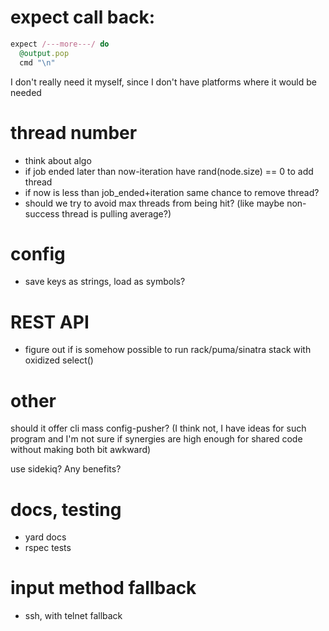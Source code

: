 # expect call back:

``` ruby
expect /---more---/ do
  @output.pop
  cmd "\n"
```
I don't really need it myself, since I don't have platforms where it would be needed


# thread number
  * think about algo
  * if job ended later than now-iteration have rand(node.size) == 0 to add thread
  * if now is less than job_ended+iteration same chance to remove thread?
  * should we try to avoid max threads from being hit? (like maybe non-success thread is pulling average?)


# config
  * save keys as strings, load as symbols?

# REST API
  * figure out if is somehow possible to run rack/puma/sinatra stack with oxidized select()

# other 
should it offer cli mass config-pusher? (I think not, I have ideas for such
program and I'm not sure if synergies are high enough for shared code without
making both bit awkward)

use sidekiq? Any benefits?


# docs, testing
  * yard docs
  * rspec tests


# input method fallback
  * ssh, with telnet fallback
